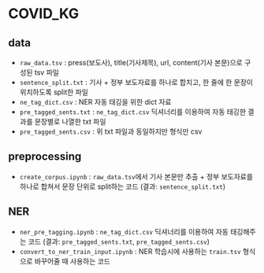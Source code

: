 # COVID_KG

## data
- ```raw_data.tsv``` : press(보도사), title(기사제목), url, content(기사 본문)으로 구성된 tsv 파일
- ```sentence_split.txt``` : 기사 + 정부 보도자료를 하나로 합치고, 한 줄에 한 문장이 위치하도록 split한 파일
- ```ne_tag_dict.csv``` : NER 자동 태깅을 위한 dict 자료
- ```pre_tagged_sents.txt``` : ```ne_tag_dict.csv``` 딕셔너리를 이용하여 자동 태깅한 결과를 문장별로 나열한 txt 파일
- ```pre_tagged_sents.csv``` : 위 txt 파일과 동일하지만 형식만 csv

## preprocessing
- ```create_corpus.ipynb``` : ```raw_data.tsv```에서 기사 본문만 추출 + 정부 보도자료를 하나로 합쳐서 문장 단위로 split하는 코드 (결과: ```sentence_split.txt```)

## NER
- ```ner_pre_tagging.ipynb``` : ```ne_tag_dict.csv``` 딕셔너리를 이용하여 자동 태깅해주는 코드 (결과: ```pre_tagged_sents.txt```, ```pre_tagged_sents.csv```)
- ```convert_to_ner_train_input.ipynb``` : NER 학습시에 사용하는 ```train.tsv``` 형식으로 바꾸어줄 때 사용하는 코드
